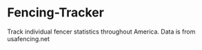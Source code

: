 # Fencing-Tracker
Track individual fencer statistics throughout America. Data is from usafencing.net
